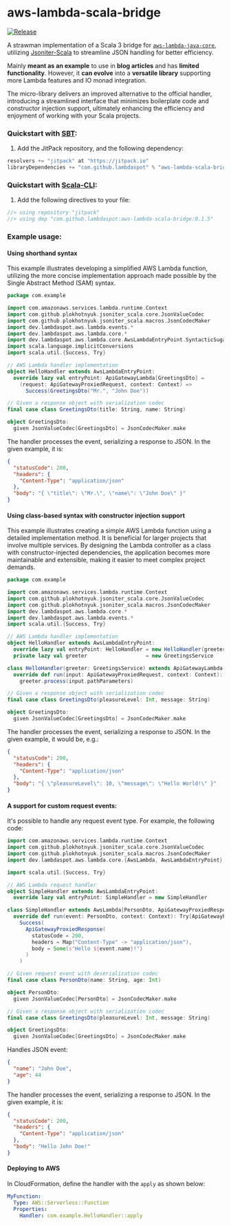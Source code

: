 # aws-lambda-scala-bridge

[![Release](https://jitpack.io/v/lambdaspot/aws-lambda-scala-bridge.svg)](https://jitpack.io/#lambdaspot/aws-lambda-scala-bridge)

A strawman implementation of a Scala 3 bridge
for [`aws-lambda-java-core`](https://github.com/aws/aws-lambda-java-libs/tree/main/aws-lambda-java-core),
utilizing [Jsoniter-Scala](https://blog.lambdaspot.dev/the-fastest-and-safest-json-parser-and-serializer-for-scala) to
streamline JSON handling for better efficiency.

Mainly **meant as an example** to use in **blog articles** and has **limited functionality**. However, it **can evolve**
into a
**versatile library** supporting more Lambda features and IO monad integration.

The micro-library delivers an improved alternative to the official handler, introducing a streamlined interface that
minimizes
boilerplate code and constructor injection support, ultimately enhancing the efficiency and enjoyment of working with
your Scala projects.

### Quickstart with [SBT](https://www.scala-sbt.org/):

1. Add the JitPack repository, and the following dependency:

```scala
resolvers += "jitpack" at "https://jitpack.io"
libraryDependencies += "com.github.lambdaspot" % "aws-lambda-scala-bridge" % "0.1.5"
```

### Quickstart with [Scala-CLI](https://scala-cli.virtuslab.org/):

1. Add the following directives to your file:

```scala
//> using repository "jitpack"
//> using dep "com.github.lambdaspot:aws-lambda-scala-bridge:0.1.5"
```

### Example usage:

#### Using shorthand syntax

This example illustrates developing a simplified AWS Lambda function, utilizing the more concise implementation approach
made possible by the Single Abstract Method (SAM) syntax.

```scala
package com.example

import com.amazonaws.services.lambda.runtime.Context
import com.github.plokhotnyuk.jsoniter_scala.core.JsonValueCodec
import com.github.plokhotnyuk.jsoniter_scala.macros.JsonCodecMaker
import dev.lambdaspot.aws.lambda.events.*
import dev.lambdaspot.aws.lambda.core.*
import dev.lambdaspot.aws.lambda.core.AwsLambdaEntryPoint.SyntacticSugar
import scala.language.implicitConversions
import scala.util.{Success, Try}

// AWS Lambda handler implementation
object HelloHandler extends AwsLambdaEntryPoint:
  override lazy val entryPoint: ApiGatewayLambda[GreetingsDto] =
    (request: ApiGatewayProxiedRequest, context: Context) =>
      Success(GreetingsDto("Mr.", "John Doe"))

// Given a response object with serialization codec
final case class GreetingsDto(title: String, name: String)

object GreetingsDto:
  given JsonValueCodec[GreetingsDto] = JsonCodecMaker.make
```

The handler processes the event, serializing a response to JSON. In the given example, it is:

```json
{
  "statusCode": 200,
  "headers": {
    "Content-Type": "application/json"
  },
  "body": "{ \"title\": \"Mr.\", \"name\": \"John Doe\" }"
}
```

#### Using class-based syntax with constructor injection support

This example illustrates creating a simple AWS Lambda function using a detailed implementation method. It is beneficial
for larger projects that involve multiple services. By designing the Lambda controller as a class with
constructor-injected dependencies, the application becomes more maintainable and extensible, making it easier to meet
complex project demands.

```scala
package com.example

import com.amazonaws.services.lambda.runtime.Context
import com.github.plokhotnyuk.jsoniter_scala.core.JsonValueCodec
import com.github.plokhotnyuk.jsoniter_scala.macros.JsonCodecMaker
import dev.lambdaspot.aws.lambda.core.*
import dev.lambdaspot.aws.lambda.events.*
import scala.util.{Success, Try}

// AWS Lambda handler implementation
object HelloHandler extends AwsLambdaEntryPoint:
  override lazy val entryPoint: HelloHandler = new HelloHandler(greeter)
  private lazy val greeter                   = new GreetingsService

class HelloHandler(greeter: GreetingsService) extends ApiGatewayLambda[GreetingsDto]:
  override def run(input: ApiGatewayProxiedRequest, context: Context): Try[GreetingsDto] =
    greeter.process(input.pathParameters)

// Given a response object with serialization codec
final case class GreetingsDto(pleasureLevel: Int, message: String)

object GreetingsDto:
  given JsonValueCodec[GreetingsDto] = JsonCodecMaker.make
```

The handler processes the event, serializing a response to JSON. In the given example, it would be, e.g.:

```json
{
  "statusCode": 200,
  "headers": {
    "Content-Type": "application/json"
  },
  "body": "{ \"pleasureLevel\": 10, \"message\": \"Hello World!\" }"
}
```

#### A support for custom request events:

It's possible to handle any request event type. For example, the following code:

```scala
import com.amazonaws.services.lambda.runtime.Context
import com.github.plokhotnyuk.jsoniter_scala.core.JsonValueCodec
import com.github.plokhotnyuk.jsoniter_scala.macros.JsonCodecMaker
import dev.lambdaspot.aws.lambda.core.{AwsLambda, AwsLambdaEntryPoint}

import scala.util.{Success, Try}

// AWS Lambda request handler
object SimpleHandler extends AwsLambdaEntryPoint:
  override lazy val entryPoint: SimpleHandler = new SimpleHandler

class SimpleHandler extends AwsLambda[PersonDto, ApiGatewayProxiedResponse]:
  override def run(event: PersonDto, context: Context): Try[ApiGatewayProxiedResponse] =
    Success(
      ApiGatewayProxiedResponse(
        statusCode = 200,
        headers = Map("Content-Type" -> "application/json"),
        body = Some(s"Hello ${event.name}!")
      )
    )

// Given request event with deserialization codec
final case class PersonDto(name: String, age: Int)

object PersonDto:
  given JsonValueCodec[PersonDto] = JsonCodecMaker.make

// Given a response object with serialization codec
final case class GreetingsDto(pleasureLevel: Int, message: String)

object GreetingsDto:
  given JsonValueCodec[GreetingsDto] = JsonCodecMaker.make
```

Handles JSON event:

```json
{
  "name": "John Doe",
  "age": 44
}
```

The handler processes the event, serializing a response to JSON. In the given example, it is:

```json
{
  "statusCode": 200,
  "headers": {
    "Content-Type": "application/json"
  },
  "body": "Hello John Doe!"
}
```

#### Deploying to AWS

In CloudFormation, define the handler with the `apply` as shown below:

```yaml
MyFunction:
  Type: AWS::Serverless::Function
  Properties:
    Handler: com.example.HelloHandler::apply
```

